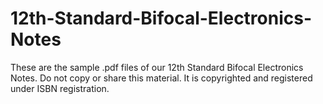 # 12th-Standard-Bifocal-Electronics-Notes
These are the sample .pdf files of our 12th Standard Bifocal Electronics Notes. Do not copy or share this material. It is copyrighted and registered under ISBN registration.
